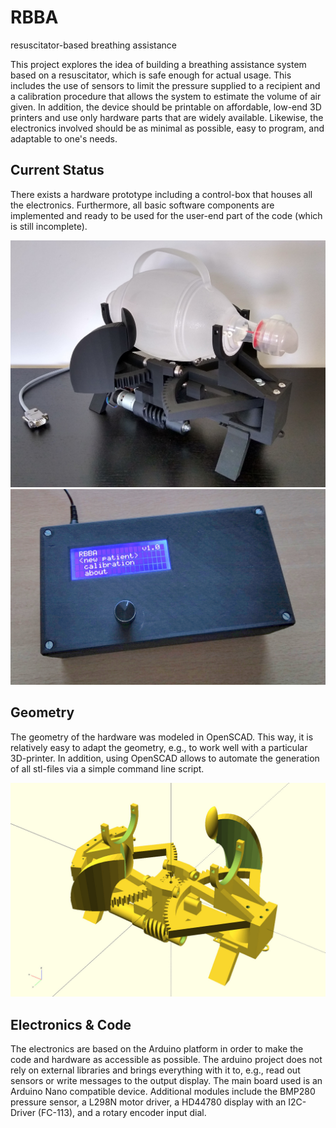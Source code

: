 # RBBA
resuscitator-based breathing assistance

This project explores the idea of building a breathing assistance system based on a resuscitator, which is safe enough for actual usage. This includes the use of sensors to limit the pressure supplied to a recipient and a calibration procedure that allows the system to estimate the volume of air given. In addition, the device should be printable on affordable, low-end 3D printers and use only hardware parts that are widely available. Likewise, the electronics involved should be as minimal as possible, easy to program, and adaptable to one's needs.

## Current Status

There exists a hardware prototype including a control-box that houses all the electronics. Furthermore, all basic software components are implemented and ready to be used for the user-end part of the code (which is still incomplete).

![device_photo](https://github.com/jkerdels/RBBA/blob/master/rbba-dev.jpg?raw=true "device prototype")
![controlbox_photo](https://github.com/jkerdels/RBBA/blob/master/rbba-devbox.jpg?raw=true "control box prototype")


## Geometry

The geometry of the hardware was modeled in OpenSCAD. This way, it is relatively easy to adapt the geometry, e.g., to work well with a particular 3D-printer. In addition, using OpenSCAD allows to automate the generation of all stl-files via a simple command line script.

![parametric_geometry](https://github.com/jkerdels/RBBA/blob/master/rbba-openscad.jpg?raw=true "device geometry")

## Electronics & Code

The electronics are based on the Arduino platform in order to make the code and hardware as accessible as possible. The arduino project does not rely on external libraries and brings everything with it to, e.g., read out sensors or write messages to the output display. The main board used is an Arduino Nano compatible device. Additional modules include the BMP280 pressure sensor, a L298N motor driver, a HD44780 display with an I2C-Driver (FC-113), and a rotary encoder input dial.


